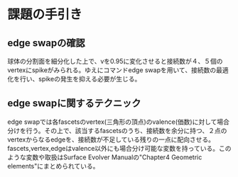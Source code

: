 # 課題の手引き
## edge swapの確認
球体の分割面を細分化した上で、vを0.95に変化させると接続数が４、５個のvertexにspikeがみられる。ゆえにコマンドedge swapを用いて、接続数の最適化を行い、spikeの発生を抑える必要が生じる。
## edge swapに関するテクニック
edge swapでは各fascetsのvertex(三角形の頂点)のvalence(価数)に対して場合分けを行う。その上で、該当するfascetsのうち、接続数を余分に持つ、２点のvertexからなるedgeを、接続数が不足している残りの一点に配向させる。
fascets,vertex,edgeはvalence以外にも場合分け可能な変数を持っている。このような変数や取扱はSurface Evolver Manualの"Chapter4 Geometric elements"にまとめられている。
